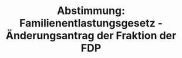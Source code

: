 ---
abstimmung:
  abstimmung: 1
  bundestagssitzung: 29
  legislaturperiode: 19
categories:
- Todo
data:
- title: Abstimmungsergebnis 20180426_1-data.pdf
  url: /res/2021-btw/abstimmungsergebnisse/20180426_1-data.pdf
- title: Abstimmungsergebnis 20180426_1_xls-data.xls
  url: /res/2021-btw/abstimmungsergebnisse/20180426_1_xls-data.xls
- title: Abstimmungsergebnis 20180426_1_xls-datacsv
  url: /res/2021-btw/abstimmungsergebnisse/csv/20180426_1_xls-datacsv
ergebnis:
  afd:
    enthaltung: 0
    gesamt: 92
    ja: 0
    nein: 85
    nichtabgegeben: 7
    ungueltig: 0
  bü90/gr:
    enthaltung: 3
    gesamt: 67
    ja: 59
    nein: 3
    nichtabgegeben: 2
    ungueltig: 0
  cdu/csu:
    enthaltung: 0
    gesamt: 246
    ja: 228
    nein: 0
    nichtabgegeben: 18
    ungueltig: 0
  die linke.:
    enthaltung: 0
    gesamt: 69
    ja: 0
    nein: 63
    nichtabgegeben: 6
    ungueltig: 0
  fdp:
    enthaltung: 0
    gesamt: 80
    ja: 76
    nein: 0
    nichtabgegeben: 4
    ungueltig: 0
  file: 20180426_1_xls-data.xls
  fraktionslos:
    enthaltung: 0
    gesamt: 2
    ja: 0
    nein: 2
    nichtabgegeben: 0
    ungueltig: 0
  spd:
    enthaltung: 1
    gesamt: 153
    ja: 133
    nein: 3
    nichtabgegeben: 16
    ungueltig: 0
layout: abstimmung
links:
- title: Link zu bundestag.de
  url: https://www.bundestag.de/parlament/plenum/abstimmung/abstimmung?id=552
preview: 'Deutscher Bundestag


  29. Sitzung des Deutschen Bundestages

  am Donnerstag, 26. April 2018


  Endgültiges Ergebnis der Namentlichen Abstimmung Nr. 1


  Beschlussempfehlung des Auswärtigen Ausschusses (3. Ausschuss) zu dem Antrag der

  Bundesregierung

  Fortsetzung der Beteiligung bewaffneter deutscher Streitkräfte an der Multidimensionalen

  Integrierten Stabilisierungsmission der Vereinten Nationen in Mali (MINUSMA) auf

  Grundlage der Resolution 2100 (2013), 2164 (2014), 2227 (2015), 2295 (2016) und
  2364

  (2017) vom 25. April 2013, 25. Juni 2014, 29. Juni 2015, 29. Juni 2016, 29. Juni
  2017,

  ergänzt durch Resolution 2391 (2017) des Sicherheitsrates der Vereinten Nationen
  vom 8.

  Dezember 2017

  Drs. 19/1098 und 19/1742'
tags:
- Todo
title: 'Abstimmung: Familienentlastungsgesetz - Änderungsantrag der Fraktion der FDP'
---